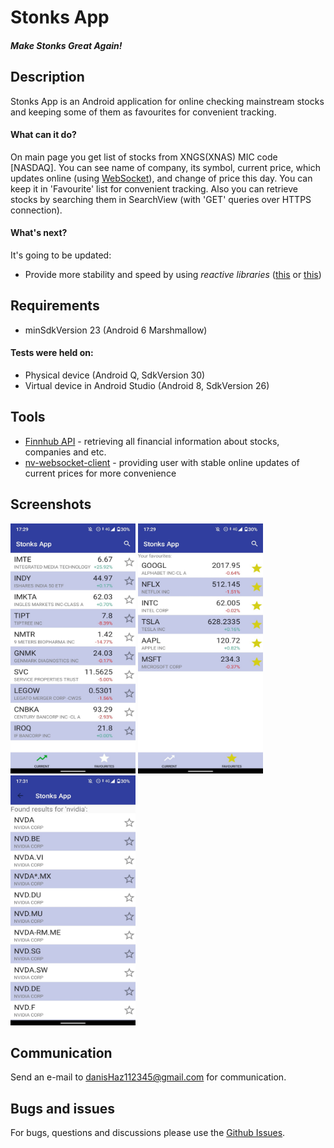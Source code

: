 # Stonks App
#### _Make Stonks Great Again!_

## Description
Stonks App is an Android application for online checking mainstream stocks
and keeping some of them as favourites for convenient tracking.

#### What can it do?
On main page you get list of stocks from XNGS(XNAS) MIC code [NASDAQ]. You can see name of company, its symbol, current price, which updates online (using [WebSocket](https://github.com/TakahikoKawasaki/nv-websocket-client)), and change of price this day. You can keep it in 'Favourite' list for convenient tracking. Also you can retrieve stocks by searching them in SearchView (with 'GET' queries over HTTPS connection).

#### What's next?
It's going to be updated:
- Provide more stability and speed by using _reactive libraries_ ([this](https://github.com/ReactiveX/RxJava) or [this](https://github.com/ReactiveX/RxKotlin))

## Requirements
- minSdkVersion 23 (Android 6 Marshmallow)

#### Tests were held on:
- Physical device (Android Q, SdkVersion 30)
- Virtual device in Android Studio (Android 8, SdkVersion 26)

## Tools
- [Finnhub API](https://finnhub.io/) - retrieving all financial information about stocks, companies and etc.
- [nv-websocket-client](https://github.com/TakahikoKawasaki/nv-websocket-client) - providing user with stable online updates of current prices for more convenience

## Screenshots
<img src="./screenshots/screenshot_main_v2.jpg" alt="drawing" width="200" height="400"/> <img src="./screenshots/screenshot_favourite_v2.jpg" alt="drawing" width="200" height="400"/> <img src="./screenshots/screenshot_search_v2.jpg" alt="drawing" width="200" height="400"/>

## Communication
Send an e-mail to danisHaz112345@gmail.com for communication.

## Bugs and issues
For bugs, questions and discussions please use the [Github Issues](https://github.com/danisHaz/Stonks-App/issues).
